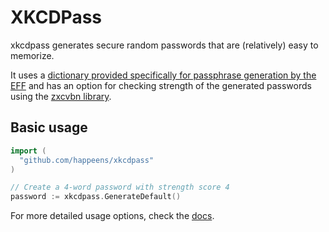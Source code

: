 # XKCDPass

xkcdpass generates secure random passwords that are (relatively) easy to memorize.

It uses a [dictionary provided specifically for passphrase generation by the EFF](https://www.eff.org/deeplinks/2016/07/new-wordlists-random-passphrases) and has an option for checking strength of the generated passwords using the [zxcvbn library](https://github.com/nbutton23/zxcvbn-go).

## Basic usage
```go
import (
  "github.com/happeens/xkcdpass"
)

// Create a 4-word password with strength score 4
password := xkcdpass.GenerateDefault()
```

For more detailed usage options, check the [docs](https://godoc.org/github.com/happeens/xkcdpass).
